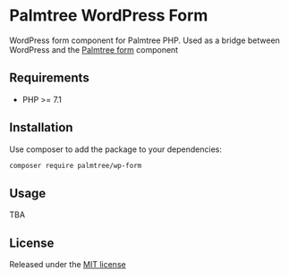 # Palmtree WordPress Form

WordPress form component for Palmtree PHP. Used as a bridge between WordPress and the [Palmtree form](https://github.com/palmtreephp/form) component

## Requirements
* PHP >= 7.1

## Installation

Use composer to add the package to your dependencies:
```bash
composer require palmtree/wp-form
```

## Usage
TBA

## License

Released under the [MIT license](LICENSE)
